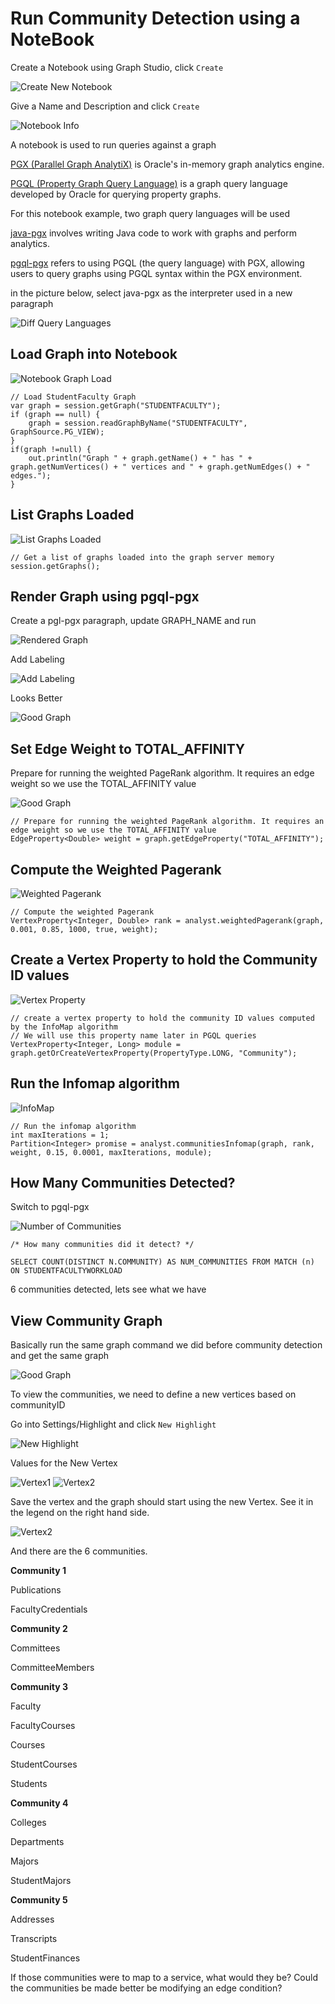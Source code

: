 # Run Community Detection using a NoteBook

Create a Notebook using Graph Studio, click `Create`

![Create New Notebook](../images/createNotebook.png)

Give a Name and Description and click `Create`

![Notebook Info](../images/newNotebookInfo.png)

A notebook is used to run queries against a graph

[PGX (Parallel Graph AnalytiX)](https://labs.oracle.com/pls/apex/f?p=94065:12:11060783655161:127) is Oracle's in-memory graph analytics engine.

[PGQL (Property Graph Query Language)](https://pgql-lang.org/) is a graph query language developed by Oracle for querying property graphs.

For this notebook example, two graph query languages will be used

[java-pgx](https://docs.oracle.com/en/cloud/paas/autonomous-database/csgru/java-pgx-interpreter.html) involves writing Java code to work with graphs and perform analytics.

[pgql-pgx](https://docs.oracle.com/en/cloud/paas/autonomous-database/csgru/pgql-pgx-interpreter.html) refers to using PGQL (the query language) with PGX, allowing users to query graphs using PGQL syntax within the PGX environment.

in the picture below, select java-pgx as the interpreter used in a new paragraph

![Diff Query Languages](../images/pgx.png)


## Load Graph into Notebook

![Notebook Graph Load](../images/notebookGraphLoad.png)

```
// Load StudentFaculty Graph
var graph = session.getGraph("STUDENTFACULTY");
if (graph == null) {
    graph = session.readGraphByName("STUDENTFACULTY", GraphSource.PG_VIEW);
}
if(graph !=null) {
    out.println("Graph " + graph.getName() + " has " + graph.getNumVertices() + " vertices and " + graph.getNumEdges() + " edges.");
}
```

## List Graphs Loaded

![List Graphs Loaded](../images/listGraphsLoaded.png)

```
// Get a list of graphs loaded into the graph server memory
session.getGraphs();
```

## Render Graph using pgql-pgx

Create a pgl-pgx paragraph, update GRAPH_NAME and run

![Rendered Graph](../images/renderedGraph.png)

Add Labeling

![Add Labeling](../images/addLabeling.png)

Looks Better

![Good Graph](../images/goodGraph.png)

## Set Edge Weight to TOTAL_AFFINITY
Prepare for running the weighted PageRank algorithm. It requires an edge weight so we use the TOTAL_AFFINITY value

![Good Graph](../images/setEdgeWeight.png)

```
// Prepare for running the weighted PageRank algorithm. It requires an edge weight so we use the TOTAL_AFFINITY value
EdgeProperty<Double> weight = graph.getEdgeProperty("TOTAL_AFFINITY");
```


## Compute the Weighted Pagerank

![Weighted Pagerank](../images/weightedPagerank.png)

```
// Compute the weighted Pagerank
VertexProperty<Integer, Double> rank = analyst.weightedPagerank(graph, 0.001, 0.85, 1000, true, weight);
```

## Create a Vertex Property to hold the Community ID values

![Vertex Property](../images/vertexProperty.png)

```
// create a vertex property to hold the community ID values computed by the InfoMap algorithm
// We will use this property name later in PGQL queries
VertexProperty<Integer, Long> module = graph.getOrCreateVertexProperty(PropertyType.LONG, "Community");
```

## Run the Infomap algorithm

![InfoMap](../images/infoMap.png)

```
// Run the infomap algorithm
int maxIterations = 1;
Partition<Integer> promise = analyst.communitiesInfomap(graph, rank, weight, 0.15, 0.0001, maxIterations, module);
```

## How Many Communities Detected?

Switch to pgql-pgx

![Number of Communities](../images/numCommunities.png)

```
/* How many communities did it detect? */

SELECT COUNT(DISTINCT N.COMMUNITY) AS NUM_COMMUNITIES FROM MATCH (n)  ON STUDENTFACULTYWORKLOAD
```

6 communities detected, lets see what we have

## View Community Graph

Basically run the same graph command we did before community detection and get the same graph

![Good Graph](../images/goodGraph.png)

To view the communities, we need to define a new vertices based on communityID

Go into Settings/Highlight and click `New Highlight`

![New Highlight](../images/newHighlight.png)


Values for the New Vertex

![Vertex1](../images/vertex1.png)
![Vertex2](../images/vertex2.png)

Save the vertex and the graph should start using the new Vertex. See it in the legend on the right hand side.

![Vertex2](../images/finalWeightedGraph.png)

And there are the 6 communities.

**Community 1**

 Publications

 FacultyCredentials


**Community 2**

Committees

CommitteeMembers


**Community 3**

Faculty

FacultyCourses

Courses

StudentCourses

Students

**Community 4**

Colleges

Departments

Majors

StudentMajors

**Community 5**

Addresses

Transcripts

StudentFinances


If those communities were to map to a service, what would they be?  Could the communities be made better be modifying an edge condition?